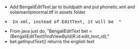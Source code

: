 <h3> </h3>

<p>
<ul>
<li> Add BengaliEditText.jar to buildpath and put phonetic.xml and solaimanlipinormal.ttf in assets folder </li>
<li><pre> In xml, instead of EditText, it will be  "<androidbangladesh.BengaliEditText /&gt;" </pre> </li>
<li> From java just do, "BengaliEditText bet = (BengaliEditText)findViewById(R.id.edit_text_id);" </li>
<li> bet.getInputText() returns the english text </li>
</ul>
</p>
